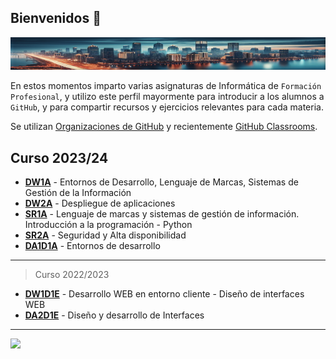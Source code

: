## Bienvenidos 👋

![Tech](/img/cityIAmin.png)

En estos momentos imparto varias asignaturas de Informática de `Formación Profesional`, y utilizo este perfil mayormente para introducir a los alumnos a `GitHub`, y para compartir recursos y ejercicios relevantes para cada materia.

Se utilizan [Organizaciones de GitHub](https://docs.github.com/es/organizations)  y recientemente [GitHub Classrooms](https://classroom.github.com/).

## Curso 2023/24

- [**DW1A**](https://github.com/DW1A) - Entornos de Desarrollo, Lenguaje de Marcas, Sistemas de Gestión de la Información
- [**DW2A**](https://github.com/DW2A) - Despliegue de aplicaciones
- [**SR1A**](https://github.com/SR1Agrupo) - Lenguaje de marcas y sistemas de gestión de información. Introducción a la programación - Python
- [**SR2A**](https://github.com/SR2A) - Seguridad y Alta disponibilidad
- [**DA1D1A**](https://github.com/DA1D1A23) - Entornos de desarrollo

---

> Curso 2022/2023

- [**DW1D1E**](https://github.com/DW1D1E) - Desarrollo WEB en entorno cliente - Diseño de interfaces WEB
- [**DA2D1E**](https://github.com/DA2D1E-B2-IES-Clara-del-Rey) - Diseño y desarrollo de Interfaces

---

![](https://komarev.com/ghpvc/?username=joanh&color=green)
